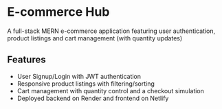 # E-commerce Hub

A full-stack MERN e-commerce application featuring user authentication, product listings and cart management (with quantity updates)

## Features
- User Signup/Login with JWT authentication
- Responsive product listings with filtering/sorting
- Cart management with quantity control and a checkout simulation
- Deployed backend on Render and frontend on Netlify